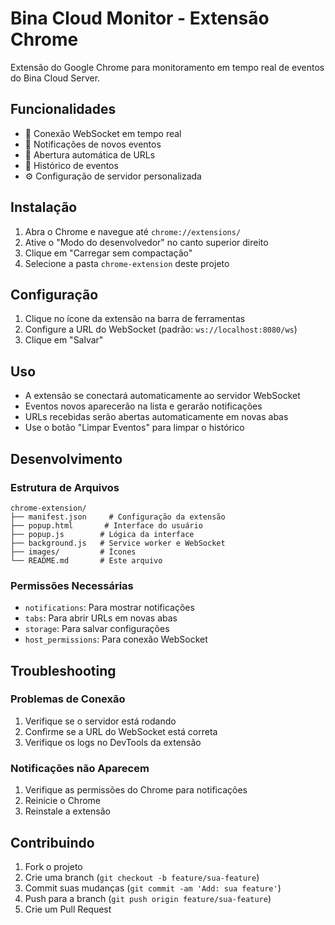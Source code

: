 # Bina Cloud Monitor - Extensão Chrome

Extensão do Google Chrome para monitoramento em tempo real de eventos do Bina Cloud Server.

## Funcionalidades

- 🔄 Conexão WebSocket em tempo real
- 🔔 Notificações de novos eventos
- 📱 Abertura automática de URLs
- 💾 Histórico de eventos
- ⚙️ Configuração de servidor personalizada

## Instalação

1. Abra o Chrome e navegue até `chrome://extensions/`
2. Ative o "Modo do desenvolvedor" no canto superior direito
3. Clique em "Carregar sem compactação"
4. Selecione a pasta `chrome-extension` deste projeto

## Configuração

1. Clique no ícone da extensão na barra de ferramentas
2. Configure a URL do WebSocket (padrão: `ws://localhost:8080/ws`)
3. Clique em "Salvar"

## Uso

- A extensão se conectará automaticamente ao servidor WebSocket
- Eventos novos aparecerão na lista e gerarão notificações
- URLs recebidas serão abertas automaticamente em novas abas
- Use o botão "Limpar Eventos" para limpar o histórico

## Desenvolvimento

### Estrutura de Arquivos

```
chrome-extension/
├── manifest.json     # Configuração da extensão
├── popup.html       # Interface do usuário
├── popup.js        # Lógica da interface
├── background.js   # Service worker e WebSocket
├── images/         # Ícones
└── README.md       # Este arquivo
```

### Permissões Necessárias

- `notifications`: Para mostrar notificações
- `tabs`: Para abrir URLs em novas abas
- `storage`: Para salvar configurações
- `host_permissions`: Para conexão WebSocket

## Troubleshooting

### Problemas de Conexão

1. Verifique se o servidor está rodando
2. Confirme se a URL do WebSocket está correta
3. Verifique os logs no DevTools da extensão

### Notificações não Aparecem

1. Verifique as permissões do Chrome para notificações
2. Reinicie o Chrome
3. Reinstale a extensão

## Contribuindo

1. Fork o projeto
2. Crie uma branch (`git checkout -b feature/sua-feature`)
3. Commit suas mudanças (`git commit -am 'Add: sua feature'`)
4. Push para a branch (`git push origin feature/sua-feature`)
5. Crie um Pull Request 